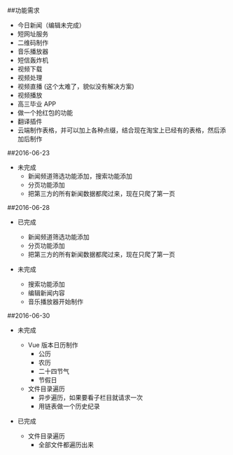 ##功能需求

* 今日新闻（编辑未完成）
* 短网址服务
* 二维码制作
* 音乐播放器
* 短信轰炸机
* 视频下载
* 视频处理
* 视频直播 (这个太难了，貌似没有解决方案)
* 视频播放
* 高三毕业 APP
* 做一个抢红包的功能
* 翻译插件
* 云端制作表格，并可以加上各种点缀，结合现在淘宝上已经有的表格，然后添加后制作

##2016-06-23 

* 未完成
    * 新闻频道筛选功能添加，搜索功能添加
    * 分页功能添加
    * 把第三方的所有新闻数据都爬过来，现在只爬了第一页

##2016-06-28

* 已完成
    * 新闻频道筛选功能添加
    * 分页功能添加
    * 把第三方的所有新闻数据都爬过来，现在只爬了第一页

* 未完成
    * 搜索功能添加
    * 编辑新闻内容
    * 音乐播放器开始制作

##2016-06-30

* 未完成
    * Vue 版本日历制作
        * 公历
        * 农历
        * 二十四节气
        * 节假日
    * 文件目录遍历
        * 异步遍历，如果要看子栏目就请求一次
        * 用链表做一个历史纪录

* 已完成
    * 文件目录遍历
        * 全部文件都遍历出来





